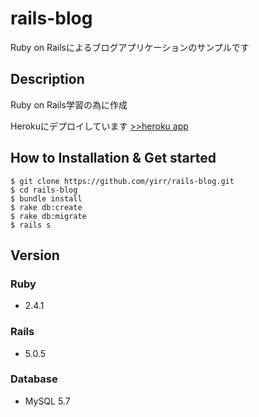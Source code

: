 # rails-blog

Ruby on Railsによるブログアプリケーションのサンプルです  

## Description
Ruby on Rails学習の為に作成  

Herokuにデプロイしています [>>heroku app](https://yir-rails-blog.herokuapp.com/ "heroku")

## How to Installation & Get started
    $ git clone https://github.com/yirr/rails-blog.git
    $ cd rails-blog
    $ bundle install
    $ rake db:create
    $ rake db:migrate
    $ rails s

## Version
### Ruby  
* 2.4.1
### Rails
* 5.0.5
### Database  
* MySQL 5.7
